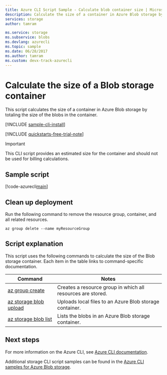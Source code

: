 ```yaml
---
title: Azure CLI Script Sample - Calculate blob container size | Microsoft Docs
description: Calculate the size of a container in Azure Blob storage by totaling the size of the blobs in the container.
services: storage
author: tamram

ms.service: storage
ms.subservice: blobs
ms.devlang: azurecli
ms.topic: sample
ms.date: 06/28/2017
ms.author: tamram 
ms.custom: devx-track-azurecli
---
```


# Calculate the size of a Blob storage container

This script calculates the size of a container in Azure Blob storage by totaling the size of the blobs in the container.

[!INCLUDE [sample-cli-install](../../../includes/sample-cli-install.md)]

[!INCLUDE [quickstarts-free-trial-note](../../../includes/quickstarts-free-trial-note.md)]

> [!IMPORTANT]
> This CLI script provides an estimated size for the container and should not be used for billing calculations.

## Sample script

[!code-azurecli[main](../../../cli_scripts/storage/calculate-container-size/calculate-container-size.sh?highlight=2-3 "Calculate container size")]

## Clean up deployment

Run the following command to remove the resource group, container, and all related resources.

```azurecli-interactive
az group delete --name myResourceGroup
```

## Script explanation

This script uses the following commands to calculate the size of the Blob storage container. Each item in the table links to command-specific documentation.

| Command | Notes |
|---|---|
| [az group create](/cli/azure/group) | Creates a resource group in which all resources are stored. |
| [az storage blob upload](/cli/azure/storage/account) | Uploads local files to an Azure Blob storage container. |
| [az storage blob list](/cli/azure/storage/account/keys) | Lists the blobs in an Azure Blob storage container. |

## Next steps

For more information on the Azure CLI, see [Azure CLI documentation](/cli/azure).

Additional storage CLI script samples can be found in the [Azure CLI samples for Azure Blob storage](../blobs/storage-samples-blobs-cli.md).
